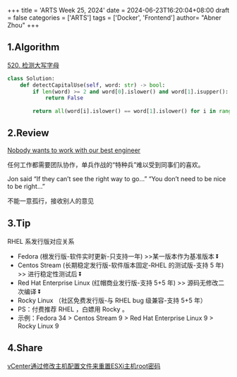 +++
title = 'ARTS Week 25, 2024'
date = 2024-06-23T16:20:04+08:00
draft = false
categories = ['ARTS']
tags = ['Docker', 'Frontend']
author=  "Abner Zhou"
+++
## 1.Algorithm

[520. 检测大写字母](https://leetcode.cn/problems/detect-capital/)

```python
class Solution:
    def detectCapitalUse(self, word: str) -> bool:
        if len(word) >= 2 and word[0].islower() and word[1].isupper():
            return False
        
        return all(word[i].islower() == word[1].islower() for i in range(2, len(word)))
```

## 2.Review

[Nobody wants to work with our best engineer](https://medium.com/atomic-engineer/i-fired-our-best-engineer-62112fea1e9f)

任何工作都需要团队协作，单兵作战的“特种兵”难以受到同事们的喜欢。

Jon said “If they can’t see the right way to go…” “You don’t need to be nice to be right…” 

不能一意孤行，接收别人的意见

## 3.Tip

RHEL 系发行版对应关系

- Fedora (根发行版-软件实时更新-只支持一年) >>某一版本作为基准版本 ⏬
- Centos Stream (长期稳定发行版-软件版本固定-RHEL 的测试版-支持 5 年) >> 进行稳定性测试后 ⏬
- Red Hat Enterprise Linux (红帽商业发行版-支持 5+5 年) >> 源码无修改二次编译 ⏬
- Rocky Linux （社区免费发行版-与 RHEL bug 级兼容-支持 5+5 年）
- PS：付费推荐 RHEL ，白嫖用 Rocky 。
- 示例：Fedora 34 > Centos Stream 9 > Red Hat Enterprise Linux 9 > Rocky Linux 9

## 4.Share

[vCenter通过修改主机配置文件来重置ESXi主机root密码](https://www.abner.run/posts/resetesxipassword/)
